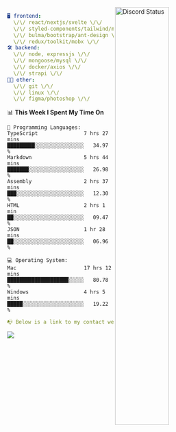 
<a href="https://discord.com/users/279302975371870218" target="_blank">
    <img width="50%" align="right" alt="Discord Status" src="https://lanyard.cnrad.dev/api/279302975371870218?bg=161B22&borderRadius=5px%205px%200%200&hideTimestamp=true&idleMessage=Just%20chillin%27%20at%20the%20moment&animated=true">
</a>

```yaml
🖥️ frontend: 
  \/\/ react/nextjs/svelte \/\/
  \/\/ styled-components/tailwind/mui/
  \/\/ bulma/bootstrap/ant-design \/\/
  \/\/ redux/toolkit/mobx \/\/
🛠 backend: 
  \/\/ node, expressjs \/\/
  \/\/ mongoose/mysql \/\/
  \/\/ docker/axios \/\/
  \/\/ strapi \/\/
👨‍💻 other: 
  \/\/ git \/\/ 
  \/\/ linux \/\/
  \/\/ figma/photoshop \/\/
```
<!--START_SECTION:waka-->
📊 **This Week I Spent My Time On** 

```text
💬 Programming Languages: 
TypeScript               7 hrs 27 mins       █████████░░░░░░░░░░░░░░░░   34.97 % 
Markdown                 5 hrs 44 mins       ███████░░░░░░░░░░░░░░░░░░   26.98 % 
Assembly                 2 hrs 37 mins       ███░░░░░░░░░░░░░░░░░░░░░░   12.30 % 
HTML                     2 hrs 1 min         ██░░░░░░░░░░░░░░░░░░░░░░░   09.47 % 
JSON                     1 hr 28 mins        ██░░░░░░░░░░░░░░░░░░░░░░░   06.96 % 

💻 Operating System: 
Mac                      17 hrs 12 mins      ████████████████████░░░░░   80.78 % 
Windows                  4 hrs 5 mins        █████░░░░░░░░░░░░░░░░░░░░   19.22 % 
```


<!--END_SECTION:waka-->
```yaml
📭 Below is a link to my contact website 
```
<a href="https://mxns.xyz" target="_black"> <img src="https://img.shields.io/badge/website-161B22?style=for-the-badge&logo=About.me&logoColor=white"></img> <a/>
